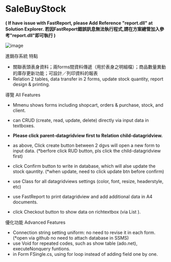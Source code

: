 # SaleBuyStock
**( If have issue with FastReport, please Add Reference "report.dll" at Solution Explorer. 若因FastReport錯誤訊息無法執行程式,請在方案總管加入參考"report.dll"即可執行 )**

![image](https://user-images.githubusercontent.com/122083665/235966324-afdfd648-13cd-45a8-8dc0-a299fd521877.png)

進銷存系統 特點
- 關聯表頭表身資料；兩forms間資料傳遞（用於表身之明細檔）；商品數量異動的庫存更新功能；可設計／列印資料的報表
- Relation 2 tables, data transfer in 2 forms, update stock quantity, report design & printing.
  
導覽 All Features
- Mmenu shows forms including shopcart, orders & purchase, stock, and client.
- can CRUD (create, read, update, delete) directly via input data in textboxes.

- **Please click parent-datagridview first to Relation child-datagridview.**
- as above, Click create button between 2 dgvs will open a new form to input data. (*berfore click RUD button, pls click the child-datagridview first)
- click Confirm button to write in database, which will alse update the stock qauntity. (*when update, need to click update btn before confirm)

- use Class for all datagridviews settings (color, font, resize, headerstyle, etc)
- use FastReport to print datagridview and add additional data in A4 documents.
- click Checkout button to show data on richtextbox (via List <class>).

優化功能 Advanced Features
- Connection string setting uniform: no need to revise it in each form. (*open via github no need to attach database in SSMS)
- use Void for repeated codes, such as show table (ado.net), executeNonquery funtions.
- in Form FSingle.cs, using for loop instead of adding field one by one.
